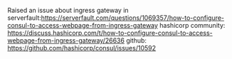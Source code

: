 Raised an issue about ingress gateway in 
serverfault:https://serverfault.com/questions/1069357/how-to-configure-consul-to-access-webpage-from-ingress-gateway
hashicorp community: https://discuss.hashicorp.com/t/how-to-configure-consul-to-access-webpage-from-ingress-gateway/26636
github: https://github.com/hashicorp/consul/issues/10592

